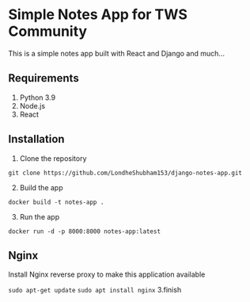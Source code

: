 # Simple Notes App for TWS Community
This is a simple notes app built with React and Django and much...

## Requirements
1. Python 3.9
2. Node.js
3. React

## Installation
1. Clone the repository
```';;
git clone https://github.com/LondheShubham153/django-notes-app.git
```

2. Build the app
```
docker build -t notes-app .
```

3. Run the app
```
docker run -d -p 8000:8000 notes-app:latest
```

## Nginx

Install Nginx reverse proxy to make this application available

`sudo apt-get update`
`sudo apt install nginx`
3.finish

